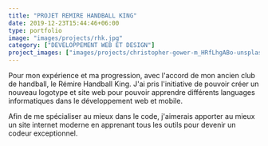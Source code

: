 ```yaml
---
title: "PROJET REMIRE HANDBALL KING"
date: 2019-12-23T15:44:46+06:00
type: portfolio
image: "images/projects/rhk.jpg"
category: ["DEVELOPPEMENT WEB ET DESIGN"]
project_images: ["images/projects/christopher-gower-m_HRfLhgABo-unsplash 13.00.50.jpg"]
---
```


Pour mon expérience et ma progression, avec l'accord de mon ancien club de handball, le Rémire Handball King. J'ai pris l'initiative de pouvoir créer un nouveau logotype et site web pour pouvoir apprendre différents languages informatiques dans le développement web et mobile. 

Afin de me spécialiser au mieux dans le code, j'aimerais apporter au mieux un site internet moderne en apprenant tous les outils pour devenir un codeur exceptionnel.

